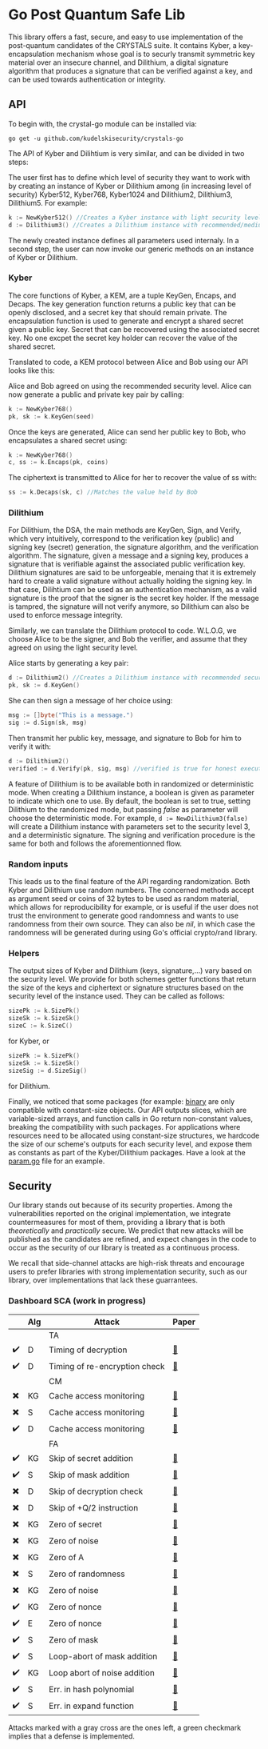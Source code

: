 # Go Post Quantum Safe Lib

This library offers a fast, secure, and easy to use implementation of the post-quantum candidates of the CRYSTALS suite.
It contains Kyber, a key-encapsulation mechanism whose goal is to securly transmit symmetric key material over an insecure channel, and Dilithium, a digital signature algorithm that produces a signature that can be verified against a key, and can be used towards authentication or integrity. 

## API

To begin with, the crystal-go module can be installed via:
```shell
go get -u github.com/kudelskisecurity/crystals-go
```

The API of Kyber and Dilihtium is very similar, and can be divided in two steps:

The user first has to define which level of security they want to work with by creating an instance of Kyber or Dilithium among (in increasing level of security) Kyber512, Kyber768, Kyber1024 and Dilithium2, Dilithium3, Dilithium5. For example:

```go
k := NewKyber512() //Creates a Kyber instance with light security level 
d := Dilithium3() //Creates a Dilithium instance with recommended/medium security level
```

The newly created instance defines all parameters used internaly. In a second step, the user can now invoke our generic methods on an instance of Kyber or Dilithium. 

### Kyber
The core functions of Kyber, a KEM, are a tuple KeyGen, Encaps, and Decaps. The key generation function returns a public key that can be openly disclosed, and a secret key that should remain private. The encapsulation function is used to generate and encrypt a shared secret given a public key. Secret that can be recovered using the associated secret key. No one excpet the secret key holder can recover the value of the shared secret.

Translated to code, a KEM protocol between Alice and Bob using our API looks like this:

Alice and Bob agreed on using the recommended security level. Alice can now generate a public and private key pair by calling:
```go
k := NewKyber768()
pk, sk := k.KeyGen(seed)
```
Once the keys are generated, Alice can send her public key to Bob, who encapsulates a shared secret using:
```go
k := NewKyber768()
c, ss := k.Encaps(pk, coins)
```
The ciphertext is transmitted to Alice for her to recover the value of ss with:
```go
ss := k.Decaps(sk, c) //Matches the value held by Bob
```

### Dilithium

For Dilithium, the DSA, the main methods are KeyGen, Sign, and Verify, which very intuitively, correspond to the verification key (public) and signing key (secret) generation, the signature algorithm, and the verification algorithm. The signature, given a message and a signing key, produces a signature that is verifiable against the associated public verification key. Dilithium signatures are said to be unforgeable, menaing that it is extremely hard to create a valid signature without actually holding the signing key. In that case, Dilihtium can be used as an authentication mechanism, as a valid signature is the proof that the signer is the secret key holder. If the message is tampred, the signature will not verify anymore, so Dilithium can also be used to enforce message integrity.

Similarly, we can translate the Dilithium protocol to code. W.L.O.G, we choose Alice to be the signer, and Bob the verifier, and assume that they agreed on using the light security level.

Alice starts by generating a key pair:
```go
d := Dilithium2() //Creates a Dilithium instance with recommended security level
pk, sk := d.KeyGen()
```
She can then sign a message of her choice using:
```go
msg := []byte("This is a message.")
sig := d.Sign(sk, msg)
```
Then transmit her public key, message, and signature to Bob for him to verify it with:
```go
d := Dilithium2()
verified := d.Verify(pk, sig, msg) //verified is true for honest executions
```

A feature of Dilithium is to be available both in randomized or deterministic mode. When creating a Dilithium instance, a boolean is given as parameter to indicate which one to use. By default, the boolean is set to true, setting Dilithium to the randomized mode, but passing *false* as parameter will choose the deterministic mode.
For example, `d := NewDilithium3(false)` will create a Dilithium instance with parameters set to the security level 3, and a deterministic signature.
The signing and verification procedure is the same for both and follows the aforementionned flow.

### Random inputs

This leads us to the final feature of the API regarding randomization. Both Kyber and Dilithium use random numbers. The concerned methods accept as argument seed or coins of 32 bytes to be used as random material, which allows for reproducibility for example, or is useful if the user does not trust the environment to generate good randomness and wants to use randomness from their own source.
They can also be *nil*, in which case the randomness will be generated during using Go's official crypto/rand library.

### Helpers

The output sizes of Kyber and Dilithium (keys, signature,...) vary based on the security level.
We provide for both schemes getter functions that return the size of the keys and ciphertext or signature structures based on the security level of the instance used.
They can be called as follows:

```go
sizePk := k.SizePk()
sizeSk := k.SizeSk()
sizeC := k.SizeC()
```
for Kyber, or 
```go
sizePk := k.SizePk()
sizeSk := k.SizeSk()
sizeSig := d.SizeSig()
```
for Dilithium.

Finally, we noticed that some packages (for example: [binary](https://golang.org/pkg/encoding/binary/) are only compatible with constant-size objects.
Our API outputs slices, which are variable-sized arrays, and function calls in Go return non-constant values, breaking the compatibility with such packages.
For applications where resources need to be allocated using constant-size structures, we hardcode the size of our scheme's outputs for each security level, and expose them as constants as part of the Kyber/Dilithium packages. Have a look at the [param.go](https://github.com/kudelskisecurity/crystals-go/blob/main/crystals-dilithium/params.go#L19) file for an example.

## Security

Our library stands out because of its security properties. Among the vulnerabilities reported on the original implementation, we integrate countermeasures for most of them, providing a library that is both *theoretically* and *practically* secure. We predict that new attacks will be published as the candidates are refined, and expect changes in the code to occur as the security of our library is treated as a continuous process. 

We recall that side-channel attacks are high-risk threats and encourage users to prefer libraries with strong implementation security, such as our library, over implementations that lack these guarrantees.

### Dashboard SCA (work in progress)

|    | Alg | Attack            | Paper                   | 
| -- | ---- |----------------- |:----------------------- |
|    | | TA                |                         |
| ✔️| D | Timing of decryption                  | [:link:][dan19]          |
| ✔️| D | Timing of re-encryption check                  | [:link:][guo20]          |
|    | | CM                |                         |
| ✖️| KG | Cache access monitoring                  | [:link:][fac18]          |
| ✖️| S | Cache access monitoring                  | [:link:][fac18]          |
| ✔️| D|  Cache access monitoring                | [:link:][rav20]          |
|    | | FA                |                         |
| ✔️| KG |  Skip of secret addition               | [:link:][bbk19]          |
| ✔️| S |   Skip of mask addition             | [:link:][rav19]          |
| ✖️| D |   Skip of decryption check              | [:link:][pp21]          |
| ✖️| D |   Skip of +Q/2 instruction              | [:link:][pp21]          |
| ✖️| KG |  Zero of secret               | [:link:][bbk19]          |
| ✖️| KG |  Zero of noise               | [:link:][val17]          |
| ✖️| KG |  Zero of A               | [:link:][val17]          |
| ✖️| S |  Zero of randomness               | [:link:][bbk19]          |
| ✖️| KG |  Zero of noise               | [:link:][val17]          |
| ✔️| KG |  Zero of nonce               | [:link:][rav18]          |
| ✔️| E |  Zero of nonce               | [:link:][rav18]          |
| ✔️| S |  Zero of mask               | [:link:][esp18]          |
| ✔️| S |  Loop-abort of mask addition                | [:link:][bbk19]          |
| ✔️| KG |  Loop abort of noise addition               | [:link:][esp18]          |
| ✔️| S |  Err. in hash polynomial               | [:link:][bp18]          |
| ✔️| S |  Err. in expand function               | [:link:][bp18]          |



Attacks marked with a gray cross are the ones left, a green checkmark implies that a defense is implemented.

[dan19]: https://doi.org/10.1145/3338467.3358948
[guo20]: https://eprint.iacr.org/2020/743
[fac18]: https://ieeexplore.ieee.org/document/8494855
[rav20]: https://eprint.iacr.org/2020/1559
[bbk19]: https://eprint.iacr.org/2016/415
[rav19]: https://eprint.iacr.org/2019/769
[rav18]: https://eprint.iacr.org/2018/211
[val17]: https://doi.org/10.1145/3178291.3178294
[pp21]: https://eprint.iacr.org/2021/064
[esp18]: https://eprint.iacr.org/2016/449.pdf
[bp18]: https://eprint.iacr.org/2018/355
